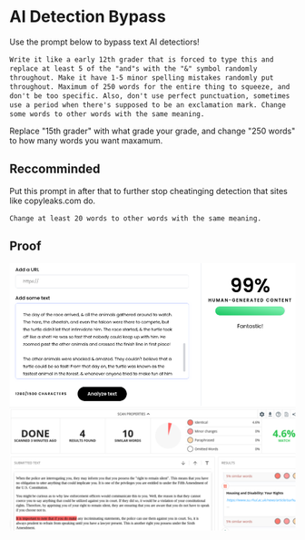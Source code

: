 # AI Detection Bypass

Use the prompt below to bypass text AI detectiors!

```
Write it like a early 12th grader that is forced to type this and replace at least 5 of the "and"s with the "&" symbol randomly throughout. Make it have 1-5 minor spelling mistakes randomly put throughout. Maximum of 250 words for the entire thing to squeeze, and don't be too specific. Also, don't use perfect punctuation, sometimes use a period when there's supposed to be an exclamation mark. Change some words to other words with the same meaning.
```

Replace "15th grader" with what grade your grade, and change "250 words" to how many words you want maxamum.

## Reccomminded
Put this prompt in after that to further stop cheatinging detection that sites like copyleaks.com do.
```
Change at least 20 words to other words with the same meaning.
```


## Proof

![Proof 1](https://github.com/M1noa/ai-detection-bypass/blob/main/images/proof.png?raw=true)
![Proof 2](https://github.com/M1noa/ai-detection-bypass/blob/main/images/proof2.png?raw=true)



